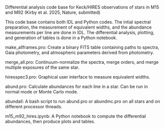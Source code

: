 Differential analysis code base for Keck/HIRES observations of stars in M15 and M92 (Kirby et al. 2025, Nature, submitted)

This code base contains both IDL and Python codes.  The intial spectral preparation, the measurement of equivalent widths, and the abundance measurements per line are done in IDL.  The differential analysis, plotting, and generation of tables is done in a Python notebook.

make_allframes.pro:
Create a binary FITS table containing paths to spectra, Gaia photometry, and atmospheric parameters derived from photometry.

merge_all.pro:
Continuum-normalize the spectra, merge orders, and merge multiple exposures of the same star.

hiresspec3.pro:
Graphical user interface to measure equivalent widths.

abund.pro:
Calculate abundances for each line in a star.  Can be run in normal mode or Monte Carlo mode.

abundall:
A bash script to run abund.pro or abundmc.pro on all stars and on different processor threads.

m15_m92_hires.ipynb:
A Python notebook to compute the differential abundances, then produce plots and tables.